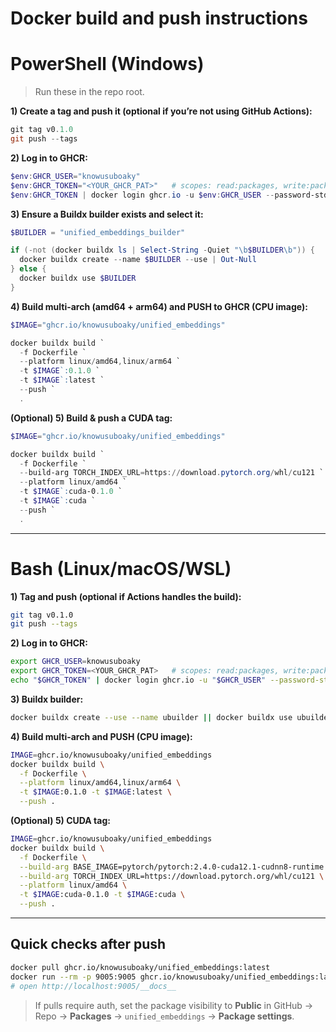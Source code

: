 # Docker build and push instructions
# PowerShell (Windows)

> Run these in the repo root.

**1) Create a tag and push it (optional if you’re not using GitHub Actions):**

```powershell
git tag v0.1.0
git push --tags
```

**2) Log in to GHCR:**

```powershell
$env:GHCR_USER="knowusuboaky"
$env:GHCR_TOKEN="<YOUR_GHCR_PAT>"   # scopes: read:packages, write:packages
$env:GHCR_TOKEN | docker login ghcr.io -u $env:GHCR_USER --password-stdin
```

**3) Ensure a Buildx builder exists and select it:**

```powershell
$BUILDER = "unified_embeddings_builder"

if (-not (docker buildx ls | Select-String -Quiet "\b$BUILDER\b")) {
  docker buildx create --name $BUILDER --use | Out-Null
} else {
  docker buildx use $BUILDER
}
```

**4) Build multi-arch (amd64 + arm64) and PUSH to GHCR (CPU image):**

```powershell
$IMAGE="ghcr.io/knowusuboaky/unified_embeddings"

docker buildx build `
  -f Dockerfile `
  --platform linux/amd64,linux/arm64 `
  -t $IMAGE`:0.1.0 `
  -t $IMAGE`:latest `
  --push `
  .
```

**(Optional) 5) Build & push a CUDA tag:**

```powershell
$IMAGE="ghcr.io/knowusuboaky/unified_embeddings"

docker buildx build `
  -f Dockerfile `
  --build-arg TORCH_INDEX_URL=https://download.pytorch.org/whl/cu121 `
  --platform linux/amd64 `
  -t $IMAGE`:cuda-0.1.0 `
  -t $IMAGE`:cuda `
  --push `
  .
```

---

# Bash (Linux/macOS/WSL)

**1) Tag and push (optional if Actions handles the build):**

```bash
git tag v0.1.0
git push --tags
```

**2) Log in to GHCR:**

```bash
export GHCR_USER=knowusuboaky
export GHCR_TOKEN=<YOUR_GHCR_PAT>   # scopes: read:packages, write:packages
echo "$GHCR_TOKEN" | docker login ghcr.io -u "$GHCR_USER" --password-stdin
```

**3) Buildx builder:**

```bash
docker buildx create --use --name ubuilder || docker buildx use ubuilder
```

**4) Build multi-arch and PUSH (CPU image):**

```bash
IMAGE=ghcr.io/knowusuboaky/unified_embeddings
docker buildx build \
  -f Dockerfile \
  --platform linux/amd64,linux/arm64 \
  -t $IMAGE:0.1.0 -t $IMAGE:latest \
  --push .
```

**(Optional) 5) CUDA tag:**

```bash
IMAGE=ghcr.io/knowusuboaky/unified_embeddings
docker buildx build \
  -f Dockerfile \
  --build-arg BASE_IMAGE=pytorch/pytorch:2.4.0-cuda12.1-cudnn8-runtime \
  --build-arg TORCH_INDEX_URL=https://download.pytorch.org/whl/cu121 \
  --platform linux/amd64 \
  -t $IMAGE:cuda-0.1.0 -t $IMAGE:cuda \
  --push .
```

---

## Quick checks after push

```bash
docker pull ghcr.io/knowusuboaky/unified_embeddings:latest
docker run --rm -p 9005:9005 ghcr.io/knowusuboaky/unified_embeddings:latest
# open http://localhost:9005/__docs__
```

> If pulls require auth, set the package visibility to **Public** in GitHub → Repo → **Packages** → `unified_embeddings` → **Package settings**.

<!-- 
######################################## IF YOU FORGOT TO TAG BEFORE PUSHING :latest ########################################
# 1) Log in to GHCR
$env:GHCR_USER="knowusuboaky"
$env:GHCR_TOKEN="<YOUR_PAT_WITH_write:packages>"
$env:GHCR_TOKEN | docker login ghcr.io -u $env:GHCR_USER --password-stdin

# 2) (Optional) see what’s there
docker buildx imagetools inspect ghcr.io/knowusuboaky/unified_embeddings:latest

# 3) Retag the existing :latest to a version tag (no rebuild)
$IMAGE="ghcr.io/knowusuboaky/unified_embeddings"
$VER="0.1.0"   # change as needed

docker buildx imagetools create `
  --tag $IMAGE`:$VER `
  $IMAGE`:latest

docker buildx imagetools create --tag $IMAGE`:cuda-$VER $IMAGE`:cuda
 -->

